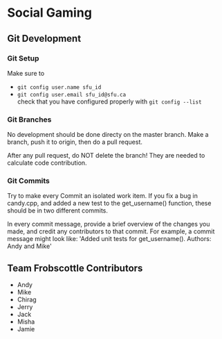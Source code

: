 # Social Gaming

## Git Development 
### Git Setup
Make sure to 
- `git config user.name sfu_id`  
- `git config user.email sfu_id@sfu.ca`  
check that you have configured properly with `git config --list`

### Git Branches 
No development should be done directy on the master branch. 
Make a branch, push it to origin, then do a pull request.

After any pull request, do NOT delete the branch! They are needed to calculate code contribution.

### Git Commits 
Try to make every Commit an isolated work item. If you fix a bug in candy.cpp, and added a new test to the get_username() function, these should be in two different commits. 

In every commit message, provide a brief overview of the changes you made, and credit any contributors to that commit. For example, a commit message might look like: 
'Added unit tests for get_username(). Authors: Andy and Mike'

## Team Frobscottle Contributors 
- Andy 
- Mike
- Chirag
- Jerry
- Jack
- Misha
- Jamie

